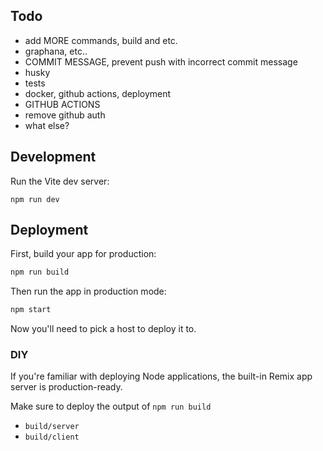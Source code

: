 ## Todo

- add MORE commands, build and etc.
- graphana, etc..
- COMMIT MESSAGE, prevent push with incorrect commit message
- husky
- tests
- docker, github actions, deployment
- GITHUB ACTIONS
- remove github auth
- what else?

## Development

Run the Vite dev server:

```shellscript
npm run dev
```

## Deployment

First, build your app for production:

```sh
npm run build
```

Then run the app in production mode:

```sh
npm start
```

Now you'll need to pick a host to deploy it to.

### DIY

If you're familiar with deploying Node applications, the built-in Remix app
server is production-ready.

Make sure to deploy the output of `npm run build`

- `build/server`
- `build/client`
